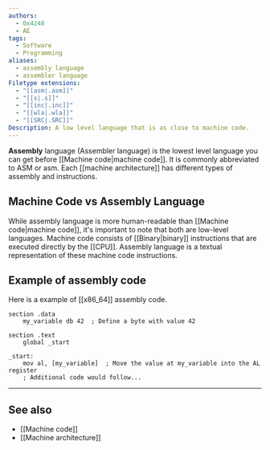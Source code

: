```yaml
---
authors:
  - 0x4248
  - AE
tags:
  - Software
  - Programming
aliases:
  - assembly language
  - assembler language
Filetype extensions:
  - "[[asm|.asm]]"
  - "[[s|.s]]"
  - "[[inc|.inc]]"
  - "[[wla|.wla]]"
  - "[[SRC|.SRC]]"
Description: A low level language that is as close to machine code.
---
```

**Assembly** language (Assembler language) is the lowest level language you can get before [[Machine code|machine code]]. It is commonly abbreviated to ASM or asm. Each [[machine architecture]] has different types of assembly and instructions.

## Machine Code vs Assembly Language
While assembly language is more human-readable than [[Machine code|machine code]], it's important to note that both are low-level languages. Machine code consists of [[Binary|binary]] instructions that are executed directly by the [[CPU]]. Assembly language is a textual representation of these machine code instructions.

## Example of assembly code
Here is a example of [[x86_64]] assembly code.
```
section .data
    my_variable db 42  ; Define a byte with value 42

section .text
    global _start

_start:
    mov al, [my_variable]  ; Move the value at my_variable into the AL register
    ; Additional code would follow...
```

---
## See also
- [[Machine code]]
- [[Machine architecture]]